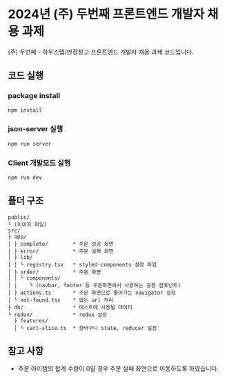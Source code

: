 # 2024년 (주) 두번째 프론트엔드 개발자 채용 과제

(주) 두번째 - 하우스텝/반장창고 프론트엔드 개발자 채용 과제 코드입니다.

## 코드 실행

### package install

```bash
npm install
```

### json-server 실행

```bash
npm run server
```

### Client 개발모드 실행

```bash
npm run dev
```

## 폴더 구조

```
public/
└ (이미지 파일)
src/
├ app/
│ ├ complete/        * 주문 성공 화면
│ ├ error/           * 주문 실패 화면
│ ├ lib/
│ │ └ registry.tsx   * styled-components 설정 파일
│ ├ order/           * 주문 화면
│ │ └ components/
│ │    └ (navbar, footer 등 주문화면에서 사용하는 공용 컴포넌트)
│ ├ actions.ts       * 주문 화면으로 돌아가는 navigator 설정
│ └ not-found.tsx    * 없는 url 처리
├ db/                * 테스트에 사용될 데이터
└ redux/             * redux 설정
  ├ features/
  │ └ cart-slice.ts  * 장바구니 state, reducer 설정
```

## 참고 사항

* 주문 아이템의 합계 수량이 0일 경우 주문 실패 화면으로 이동하도록 하였습니다.